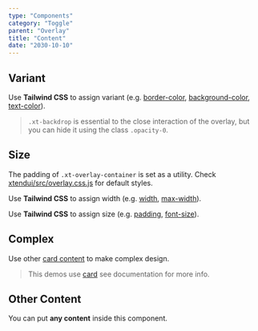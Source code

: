 ```yaml
---
type: "Components"
category: "Toggle"
parent: "Overlay"
title: "Content"
date: "2030-10-10"
---
```


## Variant

Use **Tailwind CSS** to assign variant (e.g. [border-color](https://tailwindcss.com/docs/border-color), [background-color](https://tailwindcss.com/docs/background-color), [text-color](https://tailwindcss.com/docs/text-color)).

> `.xt-backdrop` is essential to the close interaction of the overlay, but you can hide it using the class `.opacity-0`.

<demo>
  <demoinline src="demos/components/overlay/variant">
  </demoinline>
</demo>

## Size

The padding of `.xt-overlay-container` is set as a utility. Check [xtendui/src/overlay.css.js](https://github.com/xtendui/xtendui/blob/master/src/overlay.css.js) for default styles.

Use **Tailwind CSS** to assign width (e.g. [width](https://tailwindcss.com/docs/width), [max-width](https://tailwindcss.com/docs/max-width)).

Use **Tailwind CSS** to assign size (e.g. [padding](https://tailwindcss.com/docs/padding), [font-size](https://tailwindcss.com/docs/font-size)).

<demo>
  <demoinline src="demos/components/overlay/size">
  </demoinline>
</demo>

## Complex

Use other [card content](/xtendui/components/card/content) to make complex design.

> This demos use [card](/xtendui/components/card) see documentation for more info.

<demo>
  <div class="docs_demo_item" data-iframe="xtendui/demos/themes/implementation/overlay-implementation-v1">
  </div>
</demo>

## Other Content

You can put **any content** inside this component.

<demo>
  <demoinline src="demos/components/overlay/other-content">
  </demoinline>
</demo>
